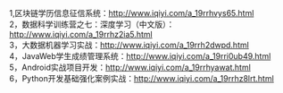 1,区块链学历信息征信系统：http://www.iqiyi.com/a_19rrhvys65.html    
2，数据科学训练营之七：深度学习（中文版）：http://www.iqiyi.com/a_19rrhz2ia5.html    
3，大数据机器学习实战：http://www.iqiyi.com/a_19rrh2dwpd.html    
4，JavaWeb学生成绩管理系统：http://www.iqiyi.com/a_19rri0ub49.html    
5，Android实战项目开发：http://www.iqiyi.com/a_19rrhyawat.html    
6，Python开发基础强化案例实战：http://www.iqiyi.com/a_19rrhz8lrt.html    
